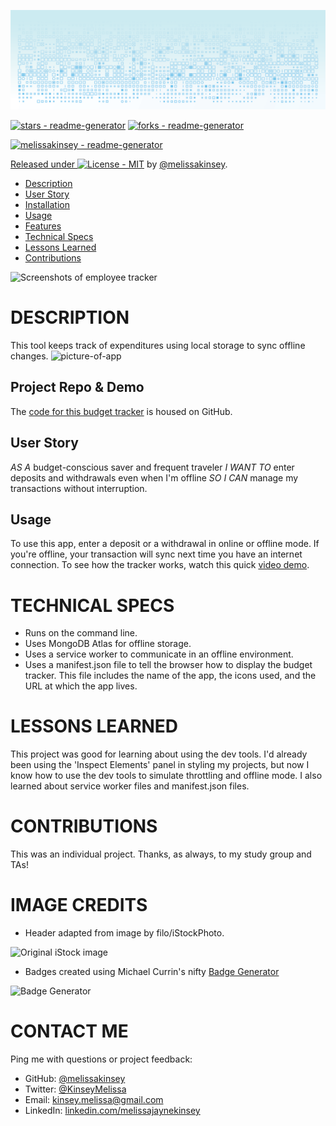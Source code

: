 
	
![readme-header](assets/readme-header.png)
	
[![stars - readme-generator](https://img.shields.io/github/stars/melissakinsey/readme-generator?style=social)](https://github.com/melissakinsey/readme-generator)
[![forks - readme-generator](https://img.shields.io/github/forks/melissakinsey/readme-generator?style=social)](https://github.com/melissakinsey/readme-generator)

[![melissakinsey - readme-generator](https://img.shields.io/static/v1?label=melissakinsey&message=readme-generator&color=blue&logo=github)](https://github.com/melissakinsey/readme-generator)
<div align="center">
</div>

[Released under ![License - MIT](https://img.shields.io/badge/License-MIT-blue)](#license) by [@melissakinsey](https://github.com/melissakinsey).	
	
* [Description](#Description)
* [User Story](#User_Story)
* [Installation](#Installation)
* [Usage](#Usage)
* [Features](#Features)
* [Technical Specs](#Technical_Specs)
* [Lessons Learned](#Lessons_Learned)
* [Contributions](#Contributions)
	
![Screenshots of employee tracker](assets/employee-schema-cover.png)

# DESCRIPTION
This tool keeps track of expenditures using local storage to sync offline changes. 
![picture-of-app](assets/screenshot.png)

## Project Repo & Demo
The [code for this budget tracker](https://github.com/melissakinsey/budget-tracker) is housed on GitHub.  
		
## User Story
*AS A* budget-conscious saver and frequent traveler *I WANT TO* enter deposits and withdrawals even when I'm offline *SO I CAN* manage my transactions without interruption.	
	
## Usage
To use this app, enter a deposit or a withdrawal in online or offline mode. If you're offline, your transaction will sync next time you have an internet connection. To see how the tracker works, watch this quick [video demo](https://youtu.be/loremipsum).

# TECHNICAL SPECS
* Runs on the command line. 
* Uses MongoDB Atlas for offline storage. 
* Uses a service worker to communicate in an offline environment.
* Uses a manifest.json file to tell the browser how to display the budget tracker. This file includes the name of the app, the icons used, and the URL at which the app lives.
	
# LESSONS LEARNED 
This project was good for learning about using the dev tools. I'd already been using the 'Inspect Elements' panel in styling my projects, but now I know how to use the dev tools to simulate throttling and offline mode. I also learned about service worker files and manifest.json files.

# CONTRIBUTIONS
This was an individual project. Thanks, as always, to my study group and TAs!
	
# IMAGE CREDITS
* Header adapted from image by filo/iStockPhoto.

![Original iStock image](assets/header-original.png)  
* Badges created using Michael Currin's nifty [Badge Generator](https://michaelcurrin.github.io/badge-generator/#/repo)

![Badge Generator](assets/badge-generator.png) 

# CONTACT ME
Ping me with questions or project feedback:
* GitHub: [@melissakinsey](https://melissakinsey.github.io/portfolio/)
* Twitter: [@KinseyMelissa](https://twitter.com/KinseyMelissa)
* Email: [kinsey.melissa@gmail.com](mailto:kinsey.melissa@gmail.com)
* LinkedIn: [linkedin.com/melissajaynekinsey](https://www.linkedin.com/in/melissajaynekinsey/)